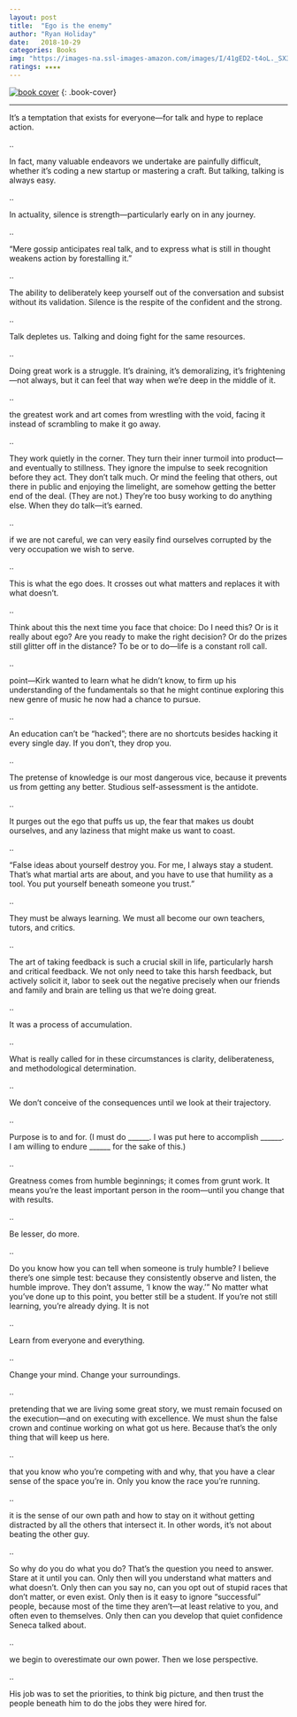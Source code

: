 ```yaml
---
layout: post
title:  "Ego is the enemy"
author: "Ryan Holiday"
date:   2018-10-29
categories: Books
img: "https://images-na.ssl-images-amazon.com/images/I/41gED2-t4oL._SX352_BO1,204,203,200_.jpg"
ratings: ★★★★
---
```


[![book cover](https://images-na.ssl-images-amazon.com/images/I/41gED2-t4oL._SX352_BO1,204,203,200_.jpg)](https://amzn.to/2Dbpre3)
{: .book-cover}

---


It’s a temptation that exists for everyone—for talk and hype to replace action.

..

In fact, many valuable endeavors we undertake are painfully difficult, whether it’s coding a new startup or mastering a craft. But talking, talking is always easy.

..

In actuality, silence is strength—particularly early on in any journey.

..

“Mere gossip anticipates real talk, and to express what is still in thought weakens action by forestalling it.”

..

The ability to deliberately keep yourself out of the conversation and subsist without its validation. Silence is the respite of the confident and the strong.

..

Talk depletes us. Talking and doing fight for the same resources.

..

Doing great work is a struggle. It’s draining, it’s demoralizing, it’s frightening—not always, but it can feel that way when we’re deep in the middle of it.

..

the greatest work and art comes from wrestling with the void, facing it instead of scrambling to make it go away.

..

They work quietly in the corner. They turn their inner turmoil into product—and eventually to stillness. They ignore the impulse to seek recognition before they act. They don’t talk much. Or mind the feeling that others, out there in public and enjoying the limelight, are somehow getting the better end of the deal. (They are not.) They’re too busy working to do anything else. When they do talk—it’s earned.

..

if we are not careful, we can very easily find ourselves corrupted by the very occupation we wish to serve.

..

This is what the ego does. It crosses out what matters and replaces it with what doesn’t.

..

Think about this the next time you face that choice: Do I need this? Or is it really about ego? Are you ready to make the right decision? Or do the prizes still glitter off in the distance? To be or to do—life is a constant roll call.

..

point—Kirk wanted to learn what he didn’t know, to firm up his understanding of the fundamentals so that he might continue exploring this new genre of music he now had a chance to pursue.

..

An education can’t be “hacked”; there are no shortcuts besides hacking it every single day. If you don’t, they drop you.

..

The pretense of knowledge is our most dangerous vice, because it prevents us from getting any better. Studious self-assessment is the antidote.

..

It purges out the ego that puffs us up, the fear that makes us doubt ourselves, and any laziness that might make us want to coast.

..

“False ideas about yourself destroy you. For me, I always stay a student. That’s what martial arts are about, and you have to use that humility as a tool. You put yourself beneath someone you trust.”

..

They must be always learning. We must all become our own teachers, tutors, and critics.

..

The art of taking feedback is such a crucial skill in life, particularly harsh and critical feedback. We not only need to take this harsh feedback, but actively solicit it, labor to seek out the negative precisely when our friends and family and brain are telling us that we’re doing great.

..

It was a process of accumulation.

..

What is really called for in these circumstances is clarity, deliberateness, and methodological determination.

..

We don’t conceive of the consequences until we look at their trajectory.

..

Purpose is to and for. (I must do ______. I was put here to accomplish ______. I am willing to endure ______ for the sake of this.)

..

Greatness comes from humble beginnings; it comes from grunt work. It means you’re the least important person in the room—until you change that with results.

..

Be lesser, do more.

..

Do you know how you can tell when someone is truly humble? I believe there’s one simple test: because they consistently observe and listen, the humble improve. They don’t assume, ‘I know the way.’” No matter what you’ve done up to this point, you better still be a student. If you’re not still learning, you’re already dying. It is not

..

Learn from everyone and everything.

..

Change your mind. Change your surroundings.

..

pretending that we are living some great story, we must remain focused on the execution—and on executing with excellence. We must shun the false crown and continue working on what got us here. Because that’s the only thing that will keep us here.

..

that you know who you’re competing with and why, that you have a clear sense of the space you’re in. Only you know the race you’re running.

..

it is the sense of our own path and how to stay on it without getting distracted by all the others that intersect it. In other words, it’s not about beating the other guy.

..

So why do you do what you do? That’s the question you need to answer. Stare at it until you can. Only then will you understand what matters and what doesn’t. Only then can you say no, can you opt out of stupid races that don’t matter, or even exist. Only then is it easy to ignore “successful” people, because most of the time they aren’t—at least relative to you, and often even to themselves. Only then can you develop that quiet confidence Seneca talked about.

..

we begin to overestimate our own power. Then we lose perspective.

..

His job was to set the priorities, to think big picture, and then trust the people beneath him to do the jobs they were hired for.

